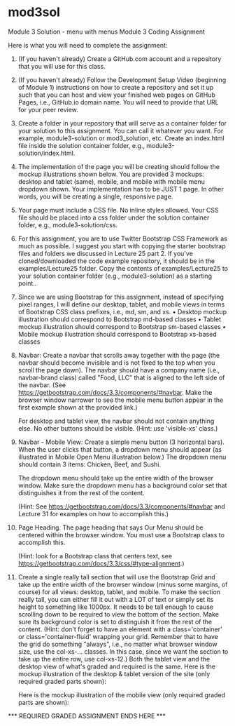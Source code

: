 # mod3sol
Module 3 Solution - menu with menus
Module 3 Coding Assignment



Here is what you will need to complete the assignment:

1.	(If you haven't already) Create a GitHub.com account and a repository that you will use for this class.

2.	(If you haven't already) Follow the Development Setup Video (beginning of Module 1) instructions on how to create a repository and set it up such that you can host and view your finished web pages on GitHub Pages, i.e., GitHub.io domain name. You will need to provide that URL for your peer review.

3.	Create a folder in your repository that will serve as a container folder for your solution to this assignment. You can call it whatever you want. For example, module3-solution or mod3_solution, etc. Create an index.html file inside the solution container folder, e.g., module3-solution/index.html.

4.	The implementation of the page you will be creating should follow the mockup illustrations shown below. You are provided 3 mockups: desktop and tablet (same), mobile, and mobile with mobile menu dropdown shown. Your implementation has to be JUST 1 page. In other words, you will be creating a single, responsive page.

5.	Your page must include a CSS file. No inline styles allowed. Your CSS file should be placed into a css folder under the solution container folder, e.g., module3-solution/css.

6.	For this assignment, you are to use Twitter Bootstrap CSS Framework as much as possible. I suggest you start with copying the starter bootstrap files and folders we discussed in Lecture 25 part 2. If you've cloned/downloaded the code example repository, it should be in the examples/Lecture25 folder. Copy the contents of examples/Lecture25 to your solution container folder (e.g., module3-solution) as a starting point..

7.	Since we are using Bootstrap for this assignment, instead of specifying pixel ranges, I will define our desktop, tablet, and mobile views in terms of Bootstrap CSS class prefixes, i.e., md, sm, and xs.
•	Desktop mockup illustration should correspond to Bootstrap md-based classes
•	Tablet mockup illustration should correspond to Bootstrap sm-based classes
•	Mobile mockup illustration should correspond to Bootstrap xs-based classes

8.	Navbar: Create a navbar that scrolls away together with the page (the navbar should become invisible and is not fixed to the top when you scroll the page down). The navbar should have a company name (i.e., navbar-brand class) called "Food, LLC" that is aligned to the left side of the navbar. (See https://getbootstrap.com/docs/3.3/components/#navbar. Make the browser window narrower to see the mobile menu button appear in the first example shown at the provided link.) 

	For desktop and tablet view, the navbar should not contain anything else. No other buttons should be visible. (Hint: use 'visible-xs' class.)

9.	Navbar - Mobile View: Create a simple menu button (3 horizontal bars). When the user clicks that button, a dropdown menu should appear (as illustrated in Mobile Open Menu illustration below.) The dropdown menu should contain 3 items: Chicken, Beef, and Sushi. 

	The dropdown menu should take up the entire width of the browser window. Make sure the dropdown menu has a background color set that distinguishes it from the rest of the content. 

	(Hint: See https://getbootstrap.com/docs/3.3/components/#navbar and Lecture 31 for examples on how to accomplish this.)

10.	Page Heading. The page heading that says Our Menu should be centered within the browser window. You must use a Bootstrap class to accomplish this. 

	(Hint: look for a Bootstrap class that centers text, see https://getbootstrap.com/docs/3.3/css/#type-alignment.)

11.	Create a single really tall section that will use the Bootstrap Grid and take up the entire width of the browser window (minus some margins, of course) for all views: desktop, tablet, and mobile. To make the section really tall, you can either fill it out with a LOT of text or simply set its height to something like 1000px. It needs to be tall enough to cause scrolling down to be required to view the bottom of the section. Make sure its background color is set to distinguish it from the rest of the content. (Hint: don't forget to have an element with a class='container' or class='container-fluid' wrapping your grid. Remember that to have the grid do something "always", i.e., no matter what browser window size, use the col-xs-... classes. In this case, since we want the section to take up the entire row, use col-xs-12.)
	Both the tablet view and the desktop view of what's graded and required is the same. Here is the mockup illustration of the desktop & tablet version of the site (only required graded parts shown):
 
	Here is the mockup illustration of the mobile view (only required graded parts are shown):
 
 
*** REQUIRED GRADED ASSIGNMENT ENDS HERE ***
